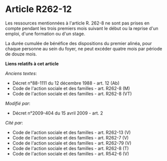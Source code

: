 # Article R262-12

Les ressources mentionnées à l'article R. 262-8 ne sont pas prises en compte pendant les trois premiers mois suivant le début
ou la reprise d'un emploi, d'une formation ou d'un stage. 

La durée cumulée de bénéfice des dispositions du premier alinéa, pour chaque personne au sein du foyer, ne peut excéder
quatre mois par période de douze mois.

**Liens relatifs à cet article**

_Anciens textes_:

  - Décret n°88-1111 du 12 décembre 1988 - art. 12 (Ab)
  - Code de l'action sociale et des familles - art. R262-8 (M)
  - Code de l'action sociale et des familles - art. R262-8 (VT)

_Modifié par_:

  - Décret n°2009-404 du 15 avril 2009 - art. 2

_Cité par_:

  - Code de l'action sociale et des familles - art. R262-13 (V)
  - Code de l'action sociale et des familles - art. R262-7 (V)
  - Code de l'action sociale et des familles - art. R262-79 (V)
  - Code de l'action sociale et des familles - art. R262-8 (T)
  - Code de l'action sociale et des familles - art. R542-6 (V)
